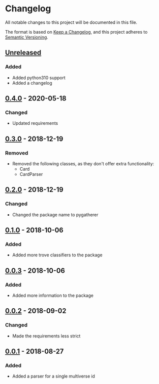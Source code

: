 # Changelog
All notable changes to this project will be documented in this file.

The format is based on [Keep a Changelog][clog], and this project adheres to [Semantic Versioning][semver].

## [Unreleased]

### Added
- Added python310 support
- Added a changelog

## [0.4.0] - 2020-05-18
### Changed
- Updated requirements

## [0.3.0] - 2018-12-19
### Removed
- Removed the following classes, as they don't offer extra functionality:
  - Card
  - CardParser

## [0.2.0] - 2018-12-19
### Changed
- Changed the package name to pygatherer

## [0.1.0] - 2018-10-06
### Added
- Added more trove classifiers to the package

## [0.0.3] - 2018-10-06
### Added
- Added more information to the package

## [0.0.2] - 2018-09-02
### Changed
- Made the requirements less strict

## [0.0.1] - 2018-08-27
### Added
- Added a parser for a single multiverse id


[unreleased]: https://github.com/spapanik/pygatherer/compare/0.4.0...master
[0.4.0]: https://github.com/spapanik/pygatherer/compare/0.3.0...v0.4.0
[0.3.0]: https://github.com/spapanik/pygatherer/compare/0.2.0...v0.3.0
[0.2.0]: https://github.com/spapanik/pygatherer/compare/0.1.0...v0.2.0
[0.1.0]: https://github.com/spapanik/pygatherer/compare/0.0.3...v0.1.0
[0.0.3]: https://github.com/spapanik/pygatherer/compare/0.0.2...v0.0.3
[0.0.2]: https://github.com/spapanik/pygatherer/compare/v0.0.1...v0.0.2
[0.0.1]: https://github.com/spapanik/pygatherer/releases/tag/v0.0.1

[clog]: https://keepachangelog.com/en/1.0.0/
[semver]: https://semver.org/spec/v2.0.0.html
